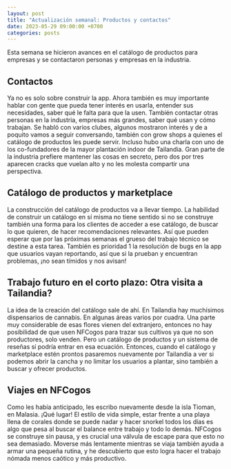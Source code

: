 ```yaml
---
layout: post
title: "Actualización semanal: Productos y contactos"
date: 2023-05-29 09:00:00 +0700
categories: posts
---
```


Esta semana se hicieron avances en el catálogo de productos para empresas y se contactaron personas y empresas en la industria.

## Contactos

Ya no es solo sobre construir la app. Ahora también es muy importante hablar con gente que pueda tener interés en usarla, entender sus necesidades, saber qué le falta para que la usen. También contactar otras personas en la industria, empresas más grandes, saber qué usan y cómo trabajan. Se habló con varios clubes, algunos mostraron interés y de a poquito vamos a seguir conversando, también con grow shops a quienes el catálogo de productos les puede servir. Incluso hubo una charla con uno de los co-fundadores de la mayor plantación indoor de Tailandia. Gran parte de la industria prefiere mantener las cosas en secreto, pero dos por tres aparecen cracks que vuelan alto y no les molesta compartir una perspectiva.

## Catálogo de productos y marketplace

La construcción del catálogo de productos va a llevar tiempo. La habilidad de construir un catálogo en sí misma no tiene sentido si no se construye también una forma para los clientes de acceder a ese catálogo, de buscar lo que quieren, de hacer recomendaciones relevantes. Así que pueden esperar que por las próximas semanas el grueso del trabajo técnico se destine a esta tarea. También es prioridad 1 la resolución de bugs en la app que usuarios vayan reportando, así que si la prueban y encuentran problemas, ¡no sean tímidos y nos avisan!

## Trabajo futuro en el corto plazo: Otra visita a Tailandia?

La idea de la creación del catálogo sale de ahí. En Tailandia hay muchísimos dispensarios de cannabis. En algunas áreas varios por cuadra. Una parte muy considerable de esas flores vienen del extranjero, entonces no hay posibilidad de que usen NFCogos para trazar sus cultivos ya que no son productores, solo venden. Pero un catálogo de productos y un sistema de reseñas sí podría entrar en esa ecuación. Entonces, cuando el catálogo y marketplace estén prontos pasaremos nuevamente por Tailandia a ver si podemos abrir la cancha y no limitar los usuarios a plantar, sino también a buscar y ofrecer productos.

## Viajes en NFCogos

Como les había anticipado, les escribo nuevamente desde la isla Tioman, en Malasia. ¡Qué lugar! El estilo de vida simple, estar frente a una playa llena de corales donde se puede nadar y hacer snorkel todos los días es algo que pesa al buscar el balance entre trabajo y todo lo demás. NFCogos se construye sin pausa, y es crucial una válvula de escape para que esto no sea demasiado. Moverse más lentamente mientras se viaja también ayuda a armar una pequeña rutina, y he descubierto que esto logra hacer el trabajo nómada menos caótico y más productivo.
